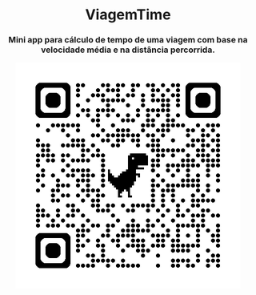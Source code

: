 <h1 align="center">ViagemTime</h1>

<h3 align="center">Mini app para cálculo de tempo de uma viagem com base na velocidade média e na distância percorrida.</h3>

<div align="center">

  ![QRCode_atalho](img/qrcode_gununesb.github.io.png)
  
</div>
